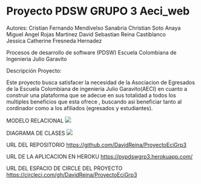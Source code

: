 # Proyecto PDSW GRUPO 3 Aeci_web

Autores: Cristian Fernando  Mendivelso Sanabria
         Christian Soto Anaya
         Miguel Angel Rojas Martinez
         David Sebastian Reina Castiblanco  
         Jessica Catherine Fresneda Hernadez
        
Procesos de desarrollo de software (PDSW)
Escuela Colombiana de Ingenieria Julio Garavito

Descripción Proyecto:

Este proyecto busca satisfacer la necesidad de la Asociacion de Egresados de  la Escuela Colombiana de ingenieria Julio Garavito(AECI) en cuanto a construir una plataforma que se adecue en sus totalidad a todos los multiples beneficios que esta ofrece , buscando asi beneficiar  tanto al cordinador como a los afiliados (egresados y estudiantes).

MODELO RELACIONAL
![](img/relacion.png)

DIAGRAMA DE CLASES
![](img/Class_Diagram.png)

URL DEL REPOSITORIO 
https://github.com/DavidReina/ProyectoEciGrp3

URL DE LA APLICACION EN HEROKU
https://pypdswgrp3.herokuapp.com/

URL DEL ESPACIO DE CIRCLE DEL PROYECTO
https://circleci.com/gh/DavidReina/ProyectoEciGrp3




